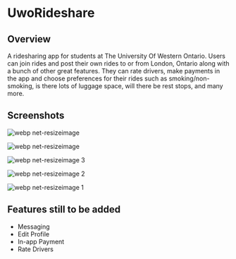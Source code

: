 # UwoRideshare

## Overview

A ridesharing app for students at The University Of Western Ontario.  Users can join rides and post their own rides to or from London, Ontario along with a bunch of other great features.  They can rate drivers, make payments in the app and choose preferences for their rides such as smoking/non-smoking, is there lots of luggage space, will there be rest stops, and many more.

## Screenshots
![webp net-resizeimage](https://user-images.githubusercontent.com/24685539/38334615-c57c69d6-3829-11e8-8ec8-a637c9ca2d28.png)

![webp net-resizeimage](https://user-images.githubusercontent.com/24685539/38575024-5485904c-3cc8-11e8-8efa-5be4f300599e.png)

![webp net-resizeimage 3](https://user-images.githubusercontent.com/24685539/38575021-5444eb64-3cc8-11e8-9479-2685da39761f.png)

![webp net-resizeimage 2](https://user-images.githubusercontent.com/24685539/38575022-545bd7ac-3cc8-11e8-819c-59d75e9a0882.png)

![webp net-resizeimage 1](https://user-images.githubusercontent.com/24685539/38575023-5470b758-3cc8-11e8-9616-0781e25469f9.png)


## Features still to be added

* Messaging
* Edit Profile
* In-app Payment
* Rate Drivers










